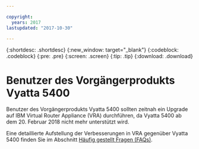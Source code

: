 ```yaml
---

copyright:
  years: 2017
lastupdated: "2017-10-30"

---
```


{:shortdesc: .shortdesc}
{:new_window: target="_blank"}
{:codeblock: .codeblock}
{:pre: .pre}
{:screen: .screen}
{:tip: .tip}
{:download: .download}

# Benutzer des Vorgängerprodukts Vyatta 5400
Benutzer des Vorgängerprodukts Vyatta 5400 sollten zeitnah ein Upgrade auf IBM Virtual Router Appliance (VRA) durchführen, da Vyatta 5400 ab dem 20. Februar 2018 nicht mehr unterstützt wird.

Eine detaillierte Aufstellung der Verbesserungen in VRA gegenüber Vyatta 5400 finden Sie im Abschnitt [Häufig gestellt Fragen (FAQs)](faqs.html#what-improvements-does-the-virtual-router-appliance-vyatta-5600-have-over-the-vyatta-5400-). 

